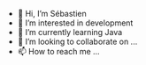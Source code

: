 - 👋 Hi, I’m Sébastien
- 👀 I’m interested in development
- 🌱 I’m currently learning Java
- 💞️ I’m looking to collaborate on ...
- 📫 How to reach me ...

<!---
Seb-HB/Seb-HB is a ✨ special ✨ repository because its `README.md` (this file) appears on your GitHub profile.
You can click the Preview link to take a look at your changes.
--->
